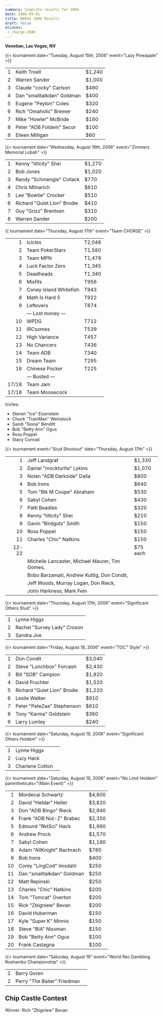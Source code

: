 ```yaml
---
summary: Complete results for 2006
date: 2006-09-01
title: BARGE 2006 Results
draft: false
aliases:
 - /barge-2006
---
```


**Venetian, Las Vegas, NV**

{{< tournament
    date="Tuesday, August 15th, 2006"
    event="Lazy Pineapple" >}}


|   |                                      |        |
|--:|--------------------------------------|--------|
| 1 | Keith Troell                         | $1,240 |
| 2 | Warren Sander                        | $1,000 |
| 3 | Claude &quot;cocky&quot; Carlson     | $480   |
| 4 | Dan &quot;smalltalkdan&quot; Goldman | $400   |
| 5 | Eugene &quot;Peyton&quot; Coles      | $320   |
| 6 | Rich &quot;Omaholic&quot; Bremer     | $240   |
| 7 | Mike &quot;Howler&quot; McBride      | $160   |
| 8 | Peter &quot;ADB Foldem&quot; Secor   | $100   |
| 9 | Eileen Milligan                      | $60    |

{{< tournament
    date="Wednesday, August 16th, 2006"
    event="Zimmers Memorial Lobah" >}}

|   |                                       |        |
|--:|---------------------------------------|--------|
| 1 | Kenny &quot;tiltcity&quot; Shei       | $1,270 |
| 2 | Bob Jones                             | $1,020 |
| 3 | Randy &quot;Schmengie&quot; Collack   | $770   |
| 4 | Chris Mlinarich                       | $610   |
| 5 | Lee &quot;Bowtie&quot; Crocker        | $510   |
| 6 | Richard &quot;Quiet Lion&quot; Brodie | $410   |
| 7 | Guy &quot;Grizz&quot; Brentsen        | $310   |
| 8 | Warren Sander                         | $200   |

{{ tournament
    date="Thursday, August 17th"
    event="Team CHORSE" >}}

|       |                            |        |
|------:|----------------------------|--------|
|     1 | Icicles                    | T2,048 |
|     2 | Team PokerStars            | T1,580 |
|     3 | Team MPN                   | T1,478 |
|     4 | Luck Factor Zero           | T1,345 |
|     5 | Deadheads                  | T1,340 |
|     6 | Misfits                    | T956   |
|     7 | Coney Island Whitefish     | T943   |
|     8 | Math Is Hard 5             | T922   |
|     9 | Leftovers                  | T874   |
|       | &mdash; Lost money &mdash; |        |
|    10 | WPDG                       | T712   |
|    11 | IRCsomes                   | T539   |
|    12 | High Variance              | T457   |
|    13 | No Chancers                | T436   |
|    14 | Team ADB                   | T340   |
|    15 | Dream Team                 | T295   |
|    16 | Chinese Pocker             | T225   |
|       | &mdash; Busted &mdash;     |        |
| 17/18 | Team Jam                   |        |
| 17/18 | Team Moosecock             |        |

Icicles:
* Steven &quot;Ice&quot; Eisenstein
* Chuck &quot;TrainMan&quot; Weinstock
* Sandi &quot;Siona&quot; Benditt
* Bob &quot;Betty Ann&quot; Ogus
* Ross Poppel
* Stacy Conrad

{{< tournament
    event="Stud Shootout"
    date="Thursday, August 17th" >}}

|       |                                                |          |
|------:|------------------------------------------------|----------|
|     1 | Jeff Landgraf                                  | $1,330   |
|     2 | Daniel &quot;mockturtle&quot; Lykins           | $1,070   |
|     3 | Nolan &quot;ADB Darkside&quot; Dalla           | $800     |
|     4 | Bob Irons                                      | $640     |
|     5 | Tom &quot;Blk M Coupe&quot; Abraham            | $530     |
|     6 | Sabyl Cohen                                    | $430     |
|     7 | Patti Beadles                                  | $320     |
|     8 | Kenny &quot;tiltcity&quot; Shei                | $210     |
|     9 | Gavin &quot;Birdguts&quot; Smith               | $150     |
|    10 | Ross Poppel                                    | $150     |
|    11 | Charles &quot;Chic&quot; Natkins               | $150     |
| 12-22 |                                                | $75 each |
|       | Michelle Lancaster, Michael Maurer, Tim Gomes, |          |
|       | Bobo Barzamati, Andrew Kuttig, Don Condit,     |          |
|       | Jeff Woods, Murray Logan, Don Rieck,           |          |
|       | John Harkness, Mark Fein                       |          |

{{< tournament
    date="Thursday, August 17th, 2006"
    event="Significant Others Stud" >}}

|   |                                       |
|--:|---------------------------------------|
| 1 | Lynne Higgs                           |
| 2 | Rachel &quot;Survey Lady&quot; Croson |
| 3 | Sandra Joe                            |

{{< tournament
    date="Friday, August 18, 2006"
    event="TOC™ Style" >}}

|   |                                       |        |
|--:|---------------------------------------|--------|
| 1 | Don Condit                            | $3,040 |
| 2 | Steve &quot;Lunchbox&quot; Forcash    | $2,430 |
| 3 | Bill &quot;SOB&quot; Campion          | $1,820 |
| 4 | David Fruchter                        | $1,520 |
| 5 | Richard &quot;Quiet Lion&quot; Brodie | $1,220 |
| 6 | Leslie Walker                         | $910   |
| 7 | Peter &quot;PeteZaa&quot; Stephenson  | $610   |
| 8 | Tony &quot;Karma&quot; Goldstein      | $360   |
| 9 | Larry Lumley                          | $240   |

{{< tournament
    date="Saturday, August 19, 2006"
    event="Significant Others Holdem" >}}
    

|   |                 |   |
|--:|-----------------|---|
| 1 | Lynne Higgs     |   |
| 2 | Lucy Hack       |   |
| 3 | Charlene Cotton |   |

{{< tournament
    date="Saturday, August 19, 2006"
    event="No Limit Holdem"
    parentheticals="(Main Event)" >}}

|    |                                      |        |
|---:|--------------------------------------|--------|
|  1 | Mordecai Schwartz                    | $4,800 |
|  2 | David &quot;Heldar&quot; Heller      | $3,820 |
|  3 | Don &quot;ADB Bingo&quot; Rieck      | $2,940 |
|  4 | Frank &quot;ADB Nut-Z&quot; Brabec   | $2,350 |
|  5 | Edmund &quot;RktSci&quot; Hack       | $1,960 |
|  6 | Andrew Prock                         | $1,570 |
|  7 | Sabyl Cohen                          | $1,180 |
|  8 | Adam &quot;AllKnight&quot; Bachrach  | $780   |
|  9 | Bob Irons                            | $400   |
| 10 | Corey &quot;LingCod&quot; Imsdahl    | $250   |
| 11 | Dan &quot;smalltalkdan&quot; Goldman | $250   |
| 12 | Matt Repinski                        | $250   |
| 13 | Charles &quot;Chic&quot; Natkins     | $200   |
| 14 | Tom &quot;Tomcat&quot; Overton       | $200   |
| 15 | Rick &quot;Zbigniew&quot; Bevan      | $200   |
| 16 | David Huberman                       | $150   |
| 17 | Kyle &quot;Super K&quot; Minnis      | $150   |
| 18 | Steve &quot;BIA&quot; Nissman        | $150   |
| 19 | Bob &quot;Betty Ann&quot; Ogus       | $100   |
| 20 | Frank Castagna                       | $100   |

{{< tournament
    date="Saturday, August 19"
    event="World Rec.Gambling Roshambo Championship" >}}

|   |                                       |   |
|--:|---------------------------------------|---|
| 1 | Barry Goren                           |   |
| 2 | Perry &quot;The Baiter&quot; Friedman |   |
    
## Chip Castle Contest

Winner: Rich &quot;Zbigniew&quot; Bevan
